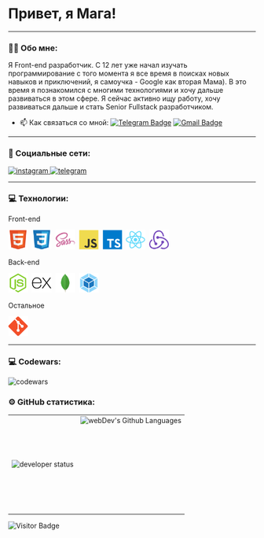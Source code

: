 
# Привет, я Мага!

---

### :man_technologist: Обо мне:

Я Front-end разработчик. С 12 лет уже начал изучать программирование с того момента я все время в поисках новых навыков и приключений, я самоучка - Google как вторая Мама). В это время я познакомился с многими технологиями и хочу дальше развиваться в этом сфере. Я сейчас активно ищу работу, хочу развиваться дальше и стать Senior Fullstack разработчиком. 

- :mailbox: Как связаться со мной: [![Telegram Badge](https://img.shields.io/badge/-magalutfullaev-blue?style=flat&logo=Telegram&logoColor=white)](https://t.me/magalutfullaev) [![Gmail Badge](https://img.shields.io/badge/-Gmail-red?style=flat&logo=Gmail&logoColor=white)](mailto:mhoja9494@gmail.com)

---

### 🤝 Социальные сети:

  <div id="badges">
    <a href="https://www.instagram.com/mlutfullaev1" target="_blank">
      <img src="https://cdn-icons-png.flaticon.com/512/174/174855.png" width="40" height="40" alt="instagram" />
    </a>
    <a href="https://t.me/magalutfullaev" target="_blank">
      <img src="https://cdn-icons-png.flaticon.com/512/2111/2111646.png" width="40" height="40" alt="telegram" />
    </a>
  </div>

---

### 💻 Технологии:

<div>
  <p>Front-end</p>
  <img src="https://github.com/devicons/devicon/blob/master/icons/html5/html5-original.svg" title="html5" alt="html5" width="40" height="40"/>&nbsp
  <img src="https://github.com/devicons/devicon/blob/master/icons/css3/css3-original.svg" title="css" alt="css" width="40" height="40"/>&nbsp
  <img src="https://github.com/devicons/devicon/blob/master/icons/sass/sass-original.svg" title="sass/scss" alt="sass/scss" width="40" height="40"/>&nbsp;
  <img src="https://github.com/devicons/devicon/blob/master/icons/javascript/javascript-original.svg" title="javascript" alt="javascript" width="40" height="40"/>&nbsp
  <img src="https://github.com/devicons/devicon/blob/1119b9f84c0290e0f0b38982099a2bd027a48bf1/icons/typescript/typescript-plain.svg?plain=1" title="typescript" alt="typescript" width="40" height="40"/>&nbsp;
  <img src="https://github.com/devicons/devicon/blob/master/icons/react/react-original.svg" title="reactjs" alt="reactjs" width="40" height="40"/>&nbsp
  <img src="https://github.com/devicons/devicon/blob/master/icons/redux/redux-original.svg" title="redux" alt="redux" width="40" height="40"/>&nbsp;
  
  <p>Back-end</p>
  <img src="https://github.com/devicons/devicon/blob/master/icons/nodejs/nodejs-original.svg" title="nodejs" alt="nodejs" width="40" height="40"/>&nbsp
  <img src="https://github.com/devicons/devicon/blob/master/icons/express/express-original.svg" title="express" alt="express" width="40" height="40"/>&nbsp
  <img src="https://github.com/devicons/devicon/blob/master/icons/mongodb/mongodb-original.svg" title="mongodb" alt="mongodb" width="40" height="40"/>&nbsp
  <img src="https://github.com/devicons/devicon/blob/master/icons/webpack/webpack-original.svg" title="webpack" alt="webpack" width="40" height="40"/>&nbsp;
  
  <p>Остальное</p>
  <img src="https://github.com/devicons/devicon/blob/master/icons/git/git-original.svg" title="git" alt="git" width="40" height="40"/>&nbsp
</div>

---

### 💻 Codewars:

![codewars](https://www.codewars.com/users/FilimonovAlexey/badges/large)

### ⚙️ GitHub статистика:

<table>
  <tr>
    <td>
      <img align="left" src="http://github-readme-streak-stats.herokuapp.com/?user=magalutfullaev&theme=dark&background=000000" alt="developer status" />
    </td>
    <td>
      <img height="195px" align="right" alt="webDev's Github Languages" src="https://github-readme-stats-sigma-five.vercel.app/api/top-langs/?username=magalutfullaev&layout=compact&theme=vision-friendly-dark" />
    </td>
  </tr>
</table>

![Visitor Badge](https://visitor-badge.laobi.icu/badge?page_id=filimonovalexey)
